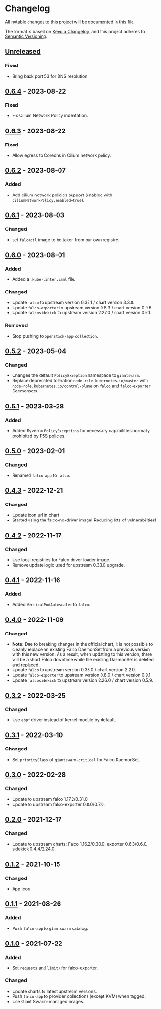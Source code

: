 # Changelog

All notable changes to this project will be documented in this file.

The format is based on [Keep a Changelog](https://keepachangelog.com/en/1.0.0/),
and this project adheres to [Semantic Versioning](https://semver.org/spec/v2.0.0.html).

## [Unreleased]

### Fixed

- Bring back port 53 for DNS resolution.

## [0.6.4] - 2023-08-22

### Fixed

- Fix Cilium Network Policy indentation.

## [0.6.3] - 2023-08-22

### Fixed

- Allow egress to Coredns in Cilium network policy.

## [0.6.2] - 2023-08-07

### Added

- Add cilium network policies support (enabled with `ciliumNetworkPolicy.enabled=true`).

## [0.6.1] - 2023-08-03

### Changed

- set `falcoctl` image to be taken from our own registry. 

## [0.6.0] - 2023-08-01

### Added

- Added a `.kube-linter.yaml` file.

### Changed

- Update `falco` to upstream version 0.35.1 / chart version 3.3.0.
- Update `falco-exporter` to upstream version 0.8.3 / chart version 0.9.6.
- Update `falcosidekick` to upstream version 2.27.0 / chart version 0.6.1.

### Removed

- Stop pushing to `openstack-app-collection`.

## [0.5.2] - 2023-05-04

### Changed

- Changed the default `PolicyException` namespace to `giantswarm`.
- Replace deprecated toleration `node-role.kubernetes.io/master` with `node-role.kubernetes.io/control-plane` on `falco` and `falco-exporter` Daemonsets.

## [0.5.1] - 2023-03-28

### Added

- Added Kyverno `PolicyExceptions` for necessary capabilities normally prohibited by PSS policies.

## [0.5.0] - 2023-02-01

### Changed

- Renamed `falco-app` to `falco`.

## [0.4.3] - 2022-12-21

### Changed

- Update icon url in chart
- Started using the falco-no-driver image! Reducing lots of vulnerabilities!

## [0.4.2] - 2022-11-17

### Changed

- Use local registries for Falco driver loader image.
- Remove update logic used for upstream 0.33.0 upgrade.

## [0.4.1] - 2022-11-16

### Added

- Added `VerticalPodAutoscaler` to `falco`.

## [0.4.0] - 2022-11-09

### Changed

- **Note:** Due to breaking changes in the official chart, it is not possible to cleanly replace an existing Falco DaemonSet from a previous version with this new version. As a result, when updating to this version, there will be a short Falco downtime while the existing DaemonSet is deleted and replaced.
- Update `falco` to upstream version 0.33.0 / chart version 2.2.0.
- Update `falco-exporter` to upstream version 0.8.0 / chart version 0.9.1.
- Update `falcosidekick` to upstream version 2.26.0 / chart version 0.5.9.

## [0.3.2] - 2022-03-25

### Changed

- Use `ebpf` driver instead of kernel module by default.

## [0.3.1] - 2022-03-10

### Changed

- Set `priorityClass` of `giantswarm-critical` for Falco DaemonSet.

## [0.3.0] - 2022-02-28

### Changed

- Update to upstream falco 1.17.2/0.31.0.
- Update to upstream falco-exporter 0.8.0/0.7.0.

## [0.2.0] - 2021-12-17

### Changed

- Update to upstream charts: Falco 1.16.2/0.30.0, exporter 0.6.3/0.6.0, sidekick 0.4.4/2.24.0.

## [0.1.2] - 2021-10-15

### Changed

- App icon

## [0.1.1] - 2021-08-26

### Added

- Push `falco-app` to `giantswarm` catalog.

## [0.1.0] - 2021-07-22

### Added

- Set `requests` and `limits` for falco-exporter.

### Changed

- Update charts to latest upstream versions.
- Push `falco-app` to provider collections (except KVM) when tagged.
- Use Giant Swarm-managed images.

[Unreleased]: https://github.com/giantswarm/falco-app/compare/v0.6.4...HEAD
[0.6.4]: https://github.com/giantswarm/falco-app/compare/v0.6.3...v0.6.4
[0.6.3]: https://github.com/giantswarm/falco-app/compare/v0.6.3...v0.6.3
[0.6.3]: https://github.com/giantswarm/falco-app/compare/v0.6.2...v0.6.3
[0.6.2]: https://github.com/giantswarm/falco-app/compare/v0.6.1...v0.6.2
[0.6.1]: https://github.com/giantswarm/falco-app/compare/v0.6.0...v0.6.1
[0.6.0]: https://github.com/giantswarm/falco-app/compare/v0.5.2...v0.6.0
[0.5.2]: https://github.com/giantswarm/falco-app/compare/v0.5.1...v0.5.2
[0.5.1]: https://github.com/giantswarm/falco-app/compare/v0.5.0...v0.5.1
[0.5.0]: https://github.com/giantswarm/falco-app/compare/v0.4.3...v0.5.0
[0.4.3]: https://github.com/giantswarm/falco-app/compare/v0.4.2...v0.4.3
[0.4.2]: https://github.com/giantswarm/falco-app/compare/v0.4.1...v0.4.2
[0.4.1]: https://github.com/giantswarm/falco-app/compare/v0.4.0...v0.4.1
[0.4.0]: https://github.com/giantswarm/falco-app/compare/v0.3.2...v0.4.0
[0.3.2]: https://github.com/giantswarm/falco-app/compare/v0.3.1...v0.3.2
[0.3.1]: https://github.com/giantswarm/falco-app/compare/v0.3.0...v0.3.1
[0.3.0]: https://github.com/giantswarm/falco-app/compare/v0.2.0...v0.3.0
[0.2.0]: https://github.com/giantswarm/falco-app/compare/v0.1.2...v0.2.0
[0.1.2]: https://github.com/giantswarm/falco-app/compare/v0.1.1...v0.1.2
[0.1.1]: https://github.com/giantswarm/falco-app/compare/v0.1.0...v0.1.1
[0.1.0]: https://github.com/giantswarm/falco-app/releases/tag/v0.1.0
